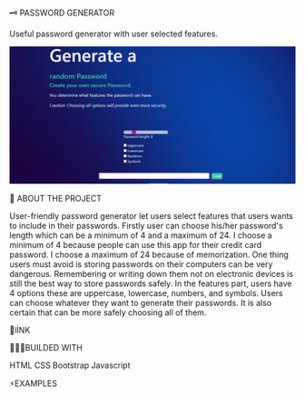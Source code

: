 
 🗝 PASSWORD GENERATOR

   Useful password generator with user selected features.
   
![A screenshot of the password generator](https://github.com/TevfikSarlak/password-generator/blob/main/Sample-one.PNG)


 📜 ABOUT THE PROJECT

   User-friendly password generator let users select features that users wants to include in their passwords. 
Firstly user can choose his/her password's length which can be a minimum of 4 and a maximum of 24. I choose a minimum of 4 because people can use this app for their credit card password. I choose a maximum of 24 because of memorization. One thing users must avoid is storing passwords on their computers can be very dangerous. Remembering or writing down them not on electronic devices is still the best way to store passwords safely. In the features part, users have 4 options these are uppercase, lowercase, numbers, and symbols. Users can choose whatever they want to generate their passwords. It is also certain that can be more safely choosing all of them.

 🔗lİNK



👨🏻‍💻BUILDED WITH

HTML
CSS
Bootstrap
Javascript


⚡️EXAMPLES


